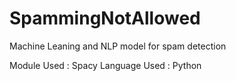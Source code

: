 # SpammingNotAllowed
Machine Leaning and NLP model for spam detection

Module Used : Spacy
Language Used : Python


